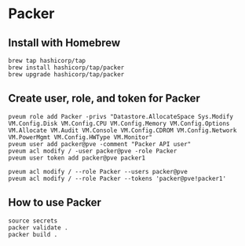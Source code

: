 # Packer

## Install with Homebrew
```
brew tap hashicorp/tap
brew install hashicorp/tap/packer
brew upgrade hashicorp/tap/packer
```

## Create user, role, and token for Packer
```
pveum role add Packer -privs "Datastore.AllocateSpace Sys.Modify VM.Config.Disk VM.Config.CPU VM.Config.Memory VM.Config.Options VM.Allocate VM.Audit VM.Console VM.Config.CDROM VM.Config.Network VM.PowerMgmt VM.Config.HWType VM.Monitor"
pveum user add packer@pve -comment "Packer API user"
pveum acl modify / -user packer@pve -role Packer
pveum user token add packer@pve packer1

pveum acl modify / --role Packer --users packer@pve
pveum acl modify / --role Packer --tokens 'packer@pve!packer1'
```

## How to use Packer
```
source secrets
packer validate .
packer build .
```
